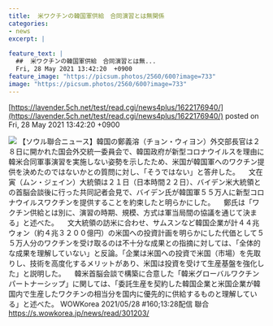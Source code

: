 ```yaml
---
title:  米ワクチンの韓国軍供給　合同演習とは無関係   
categories:
- news
excerpt: |
  
feature_text: |
  ##  米ワクチンの韓国軍供給　合同演習とは無...
  Fri, 28 May 2021 13:42:20  +0900
feature_image: "https://picsum.photos/2560/600?image=733"
image: "https://picsum.photos/2560/600?image=733"
---
```


[https://lavender.5ch.net/test/read.cgi/news4plus/1622176940/](https://lavender.5ch.net/test/read.cgi/news4plus/1622176940/)
posted on Fri, 28 May 2021 13:42:20  +0900

<!--more-->

![](https://i.imgur.com/fzJADPs.jpg) 【ソウル聯合ニュース】韓国の鄭義溶（チョン・ウィヨン）外交部長官は２８日に開かれた国会外交統一委員会で、韓国政府が新型コロナウイルスを理由に韓米合同軍事演習を実施しない姿勢を示したため、米国が韓国軍へのワクチン提供を決めたのではないかとの質問に対し、「そうではない」と答弁した。 　文在寅（ムン・ジェイン）大統領は２１日（日本時間２２日）、バイデン米大統領との首脳会談後に行った共同記者会見で、バイデン氏が韓国軍５５万人に新型コロナウイルスワクチンを提供することを約束したと明らかにした。 　鄭氏は「ワクチン供給とは別に、演習の時期、規模、方式は軍当局間の協議を通じて決まる」と述べた。 　文大統領の訪米に合わせ、サムスンなど韓国企業が計４４兆ウォン（約４兆３２００億円）の米国への投資計画を明らかにした代価として５５万人分のワクチンを受け取るのは不十分な成果との指摘に対しては、「全体的な成果を理解していない」と反論。「企業は米国への投資で米国（市場）を先取りし、技術を高度化するメリットがあり、米国は投資を受けて生産基盤を強化した」と説明した。 　韓米首脳会談で構築に合意した「韓米グローバルワクチンパートナーシップ」に関しては、「委託生産を契約した韓国企業と米国企業が韓国内で生産したワクチンの相当分を国内に優先的に供給するものと理解している」と述べた。 WOWKorea 2021/05/28 #160;13:28配信 聯合 https://s.wowkorea.jp/news/read/301203/
